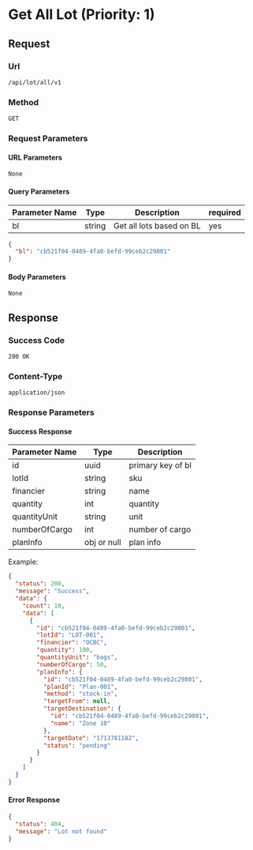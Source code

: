 # Get All Lot (Priority: 1)

## Request

### Url

`/api/lot/all/v1`

### Method

`GET`

### Request Parameters

#### URL Parameters

`None`

#### Query Parameters

| Parameter Name | Type   | Description              | required |
|----------------|--------|--------------------------|----------|
| bl             | string | Get all lots based on BL | yes      |

```json
{
  "bl": "cb521f04-0489-4fa0-befd-99ceb2c29801"
}
```

#### Body Parameters

`None`

## Response

### Success Code

`200 OK`

### Content-Type

`application/json`

### Response Parameters

#### Success Response

| Parameter Name | Type        | Description       |
|----------------|-------------|-------------------|
| id             | uuid        | primary key of bl |
| lotId          | string      | sku               |
| financier      | string      | name              |
| quantity       | int         | quantity          |
| quantityUnit   | string      | unit              |
| numberOfCargo  | int         | number of cargo   |
| planInfo       | obj or null | plan info         |

Example:

```json
{
  "status": 200,
  "message": "Success",
  "data": {
    "count": 10,
    "data": [
      {
        "id": "cb521f04-0489-4fa0-befd-99ceb2c29801",
        "lotId": "LOT-001",
        "financier": "OCBC",
        "quantity": 100,
        "quantityUnit": "bags",
        "numberOfCargo": 50,
        "planInfo": {
          "id": "cb521f04-0489-4fa0-befd-99ceb2c29801",
          "planId": "Plan-001",
          "method": "stock-in",
          "targetFrom": null,
          "targetDestination": {
            "id": "cb521f04-0489-4fa0-befd-99ceb2c29801",
            "name": "Zone 10"
          },
          "targetDate": "1713781182",
          "status": "pending"
        }
      }
    ]
  }
}
```

#### Error Response

```json
{
  "status": 404,
  "message": "Lot not found"
}
```